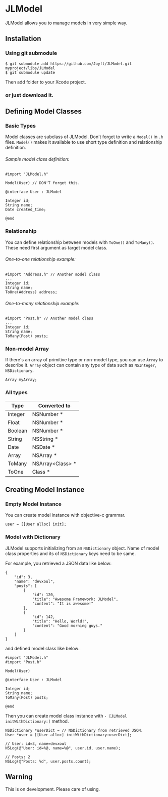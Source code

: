 # JLModel

JLModel allows you to manage models in very simple way.


## Installation

### Using git submodule

```
$ git submodule add https://github.com/Joyfl/JLModel.git myproject/libs/JLModel
$ git submodule update
```

Then add folder to your Xcode project.


### or just download it.


## Defining Model Classes

### Basic Types

Model classes are subclass of JLModel. Don't forget to write a `Model()` in `.h` files. `Model()` makes it available to use short type definition and relationship definition.

###### Sample model class definition:


```
#import "JLModel.h"

Model(User) // DON'T forget this.

@interface User : JLModel

Integer id;
String name;
Date created_time;

@end
```

### Relationship

You can define relationship between models with `ToOne()` and `ToMany()`. These need first argument as target model class.

###### One-to-one relationship example:
```
#import "Address.h" // Another model class
...
Integer id;
String name;
ToOne(Address) address;
```

###### One-to-many relationship example:
```
#import "Post.h" // Another model class
...
Integer id;
String name;
ToMany(Post) posts;
```

### Non-model Array
If there's an array of primitive type or non-model type, you can use `Array` to describe it. `Array` object can contain any type of data such as `NSInteger`, `NSDictionary`.
```
Array myArray;
```

### All types

| Type | Converted to |
|---|---|
| Integer | NSNumber * |
| Float | NSNumber * |
| Boolean | NSNumber * |
| String | NSString * |
| Date | NSDate * |
| Array | NSArray * |
| ToMany | NSArray\<Class> * |
| ToOne | Class * |

## Creating Model Instance

### Empty Model Instance

You can create model instance with objective-c grammar.

```
user = [[User alloc] init];
```

### Model with Dictionary

JLModel supports initializing from an `NSDictionary` object. Name of model class properties and its of `NSDictionary` keys need to be same.

For example, you retrieved a JSON data like below:

```
{
	"id": 3,
	"name": "devxoul",
	"posts": [
		{
		    "id": 120,
		    "title": "Awesome Framework: JLModel",
		    "content": "It is awesome!"
	    },
	    {
	    	"id": 142,
	    	"title": "Hello, World!",
	    	"content": "Good morning guys."
	    }
	]
}
```

and defined model class like below:
```
#import "JLModel.h"
#import "Post.h"

Model(User)

@interface User : JLModel

Integer id;
String name;
ToMany(Post) posts;

@end
```

Then you can create model class instance with `- [JLModel initWithDictionary:]` method.

```
NSDictionary *userDict = // NSDictionary from retrieved JSON.
User *user = [[User alloc] initWithDictionary:userDict];

// User: id=3, name=devxoul
NSLog(@"User: id=%@, name=%@", user.id, user.name);

// Posts: 2
NSLog(@"Posts: %d", user.posts.count);
```

## Warning

This is on development. Please care of using.